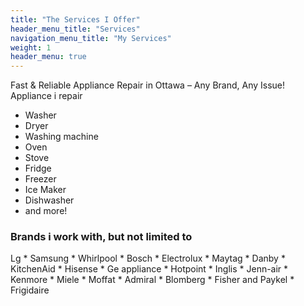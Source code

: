 ```yaml
---
title: "The Services I Offer"
header_menu_title: "Services"
navigation_menu_title: "My Services"
weight: 1
header_menu: true
---
```


Fast & Reliable Appliance Repair in Ottawa – Any Brand, Any Issue!
Appliance i repair
- Washer
- Dryer
- Washing machine
- Oven
- Stove
- Fridge
- Freezer
- Ice Maker
- Dishwasher
- and more!

### Brands i work with, but not limited to
Lg * Samsung * Whirlpool * Bosch * Electrolux * Maytag * Danby * KitchenAid * Hisense * Ge appliance * Hotpoint * Inglis * Jenn-air * Kenmore * Miele * Moffat * Admiral * Blomberg * Fisher and Paykel * Frigidaire


